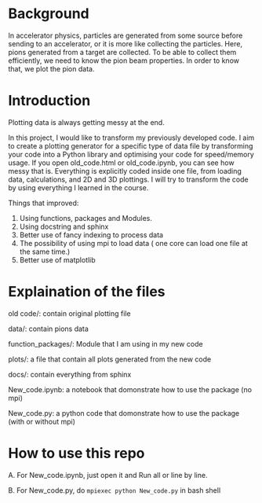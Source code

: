# Background
In accelerator physics, particles are generated from some source before sending to an accelerator, or it is more like collecting the particles. Here, pions generated from a target are collected. To be able to collect them efficiently, we need to know the pion beam properties. In order to know that, we plot the pion data.

# Introduction
Plotting data is always getting messy at the end.  

In this project, I would like to transform my previously developed code. I aim to create a plotting generator for a specific type of data file by transforming your code into a Python library and optimising your code for speed/memory usage.  If you open old_code.html or old_code.ipynb, you can see how messy that is. Everything is explicitly coded inside one file, from loading data, calculations, and 2D and 3D plottings. I will try to transform the code by using everything I learned in the course.

Things that improved:
1. Using functions, packages and Modules.
2. Using docstring and sphinx
3. Better use of fancy indexing to process data
4. The possibility of using mpi to load data ( one core can load one file at the same time.)
5. Better use of matplotlib

# Explaination of the files

old code/: contain original plotting file

data/: contain pions data

function_packages/: Module that I am using in my new code

plots/: a file that contain all plots generated from the new code

docs/: contain everything from sphinx

New_code.ipynb: a notebook that domonstrate how to use the package (no mpi)

New_code.py: a python code that domonstrate how to use the package (with or without mpi)

# How to use this repo

A. For New_code.ipynb, just open it and Run all or line by line.

B. For New_code.py, do  `mpiexec python New_code.py`  in bash shell
